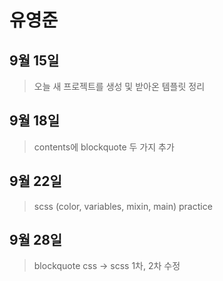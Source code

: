 # 유영준

## 9월 15일
> 오늘 새 프로젝트를 생성 및 받아온 템플릿 정리 <br>

## 9월 18일
> contents에 blockquote 두 가지 추가 <br>

## 9월 22일
> scss (color, variables, mixin, main) practice

## 9월 28일
> blockquote css -> scss 1차, 2차 수정